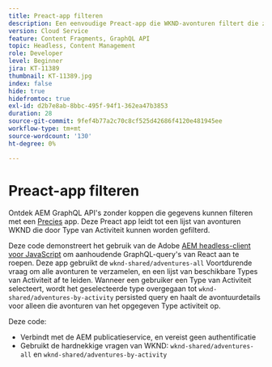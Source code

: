 ```yaml
---
title: Preact-app filteren
description: Een eenvoudige Preact-app die WKND-avonturen filtert die zijn gemodelleerd met Content Fragments.
version: Cloud Service
feature: Content Fragments, GraphQL API
topic: Headless, Content Management
role: Developer
level: Beginner
jira: KT-11389
thumbnail: KT-11389.jpg
index: false
hide: true
hidefromtoc: true
exl-id: d2b7e8ab-8bbc-495f-94f1-362ea47b3853
duration: 28
source-git-commit: 9fef4b77a2c70c8cf525d42686f4120e481945ee
workflow-type: tm+mt
source-wordcount: '130'
ht-degree: 0%

---
```


# Preact-app filteren

Ontdek AEM GraphQL API&#39;s zonder koppen die gegevens kunnen filteren met een [Precies](https://preactjs.com/) app. Deze Preact app leidt tot een lijst van avonturen WKND die door Type van Activiteit kunnen worden gefilterd.

Deze code demonstreert het gebruik van de Adobe [AEM headless-client voor JavaScript](https://github.com/adobe/aem-headless-client-js/blob/main/api-reference.md) om aanhoudende GraphQL-query&#39;s van React aan te roepen. Deze app gebruikt de `wknd-shared/adventures-all` Voortdurende vraag om alle avonturen te verzamelen, en een lijst van beschikbare Types van Activiteit af te leiden. Wanneer een gebruiker een Type van Activiteit selecteert, wordt het geselecteerde type overgegaan tot `wknd-shared/adventures-by-activity` persisted query en haalt de avontuurdetails voor alleen die avonturen van het opgegeven Type activiteit op.

Deze code:

+ Verbindt met de AEM publicatieservice, en vereist geen authentificatie
+ Gebruikt de hardnekkige vragen van WKND: `wknd-shared/adventures-all` en `wknd-shared/adventures-by-activity`
